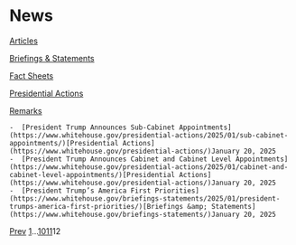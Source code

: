 # 					News				

[Articles](/articles/)

[Briefings &amp; Statements](/briefings-statements/)

[Fact Sheets](/fact-sheets/)

[Presidential Actions](/presidential-actions/)

[Remarks](/remarks/)

    -  [President Trump Announces Sub-Cabinet Appointments](https://www.whitehouse.gov/presidential-actions/2025/01/sub-cabinet-appointments/)[Presidential Actions](https://www.whitehouse.gov/presidential-actions/)January 20, 2025 
    -  [President Trump Announces Cabinet and Cabinet Level Appointments](https://www.whitehouse.gov/presidential-actions/2025/01/cabinet-and-cabinet-level-appointments/)[Presidential Actions](https://www.whitehouse.gov/presidential-actions/)January 20, 2025 
    -  [President Trump’s America First Priorities](https://www.whitehouse.gov/briefings-statements/2025/01/president-trumps-america-first-priorities/)[Briefings &amp; Statements](https://www.whitehouse.gov/briefings-statements/)January 20, 2025 

[Prev](https://www.whitehouse.gov/news/page/11/)
[1](https://www.whitehouse.gov/news/)…[10](https://www.whitehouse.gov/news/page/10/)[11](https://www.whitehouse.gov/news/page/11/)12
